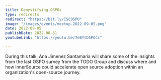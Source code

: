```yaml
---
title: Demystifying OSPOs
type: redirects
redirect: "https://bit.ly/ISCOSPO"
image: "/images/events/meetup-2022-09-05.png"
date: 2022-09-05
publishDate: 2022-08-31
youtubeLink: "https://youtu.be/7eBYtD5POCc"

---
```


During this talk, Ana Jimenez Santamaria will share some of the insights from the last OSPO survey from the TODO Group and discuss where and how InnerSource could accelerate open source adoption within an organization's open-source journey.
